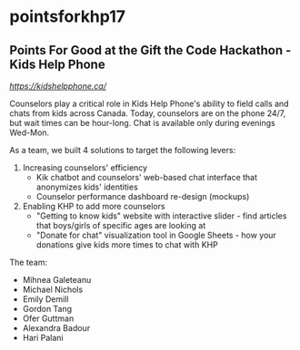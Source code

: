# pointsforkhp17
## Points For Good at the Gift the Code Hackathon - Kids Help Phone
*https://kidshelpphone.ca/*

Counselors play a critical role in Kids Help Phone's ability to field calls and chats from kids across Canada. Today, counselors are on the phone 24/7, but wait times can be hour-long. Chat is available only during evenings Wed-Mon.

As a team, we built 4 solutions to target the following levers:
1. Increasing counselors' efficiency
    - Kik chatbot and counselors' web-based chat interface that anonymizes kids' identities
    - Counselor performance dashboard re-design (mockups)
2. Enabling KHP to add more counselors
    - "Getting to know kids" website with interactive slider - find articles that boys/girls of specific ages are looking at
    - "Donate for chat" visualization tool in Google Sheets - how your donations give kids more times to chat with KHP

The team:
* Mihnea Galeteanu
* Michael Nichols
* Emily Demill
* Gordon Tang
* Ofer Guttman
* Alexandra Badour
* Hari Palani
